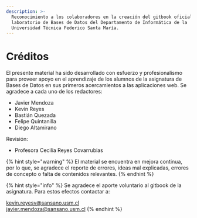 ```yaml
---
description: >-
  Reconocimiento a los colaboradores en la creación del gitbook oficial para el
  laboratorio de Bases de Datos del Departamento de Informática de la
  Universidad Técnica Federico Santa María.
---
```


# Créditos

El presente material ha sido desarrollado con esfuerzo y profesionalismo para proveer apoyo en el aprendizaje de los alumnos de la asignatura de Bases de Datos en sus primeros acercamientos a las aplicaciones web. Se agradece a cada uno de los redactores:

* Javier Mendoza
* Kevin Reyes
* Bastián Quezada
* Felipe Quintanilla
* Diego Altamirano

Revisión:

* Profesora Cecilia Reyes Covarrubias

{% hint style="warning" %}
El material se encuentra en mejora continua, por lo que, se agradece el reporte de errores, ideas mal explicadas, errores de concepto o falta de contenidos relevantes.
{% endhint %}

{% hint style="info" %}
Se agradece el aporte voluntario al gitbook de la asignatura. Para estos efectos contactar a:  
  
kevin.reyesv@sansano.usm.cl  
javier.mendoza@sansano.usm.cl
{% endhint %}

